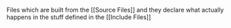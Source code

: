 Files which are built from the [[Source Files]] and they declare what actually happens in the stuff defined in the [[Include Files]]